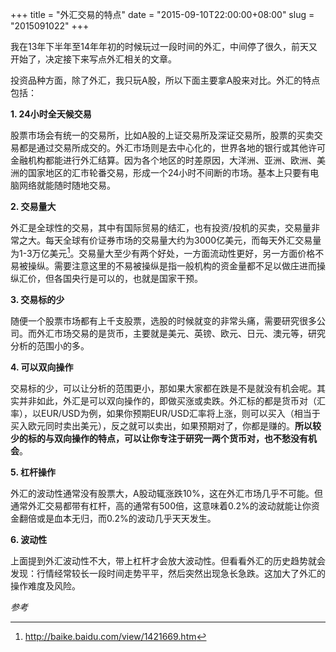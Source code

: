 +++
title = "外汇交易的特点"
date = "2015-09-10T22:00:00+08:00"
slug = "2015091022"
+++

我在13年下半年至14年年初的时候玩过一段时间的外汇，中间停了很久，前天又开始了，决定接下来写点外汇相关的文章。

投资品种方面，除了外汇，我只玩A股，所以下面主要拿A股来对比。外汇的特点包括：

**1. 24小时全天候交易**

股票市场会有统一的交易所，比如A股的上证交易所及深证交易所，股票的买卖交易都是通过交易所成交的。外汇市场则是去中心化的，世界各地的银行或其他许可金融机构都能进行外汇结算。因为各个地区的时差原因，大洋洲、亚洲、欧洲、美洲的国家地区的汇市轮番交易，形成一个24小时不间断的市场。基本上只要有电脑网络就能随时随地交易。

**2. 交易量大**

外汇是全球性的交易，其中有国际贸易的结汇，也有投资/投机的买卖，交易量非常之大。每天全球有价证券市场的交易量大约为3000亿美元，而每天外汇交易量为1-3万亿美元[^1]。交易量大至少有两个好处，一方面流动性更好，另一方面价格不易被操纵。需要注意这里的不易被操纵是指一般机构的资金量都不足以做庄进而操纵汇价，但各国央行是可以的，也就是国家干预。



**3. 交易标的少**

随便一个股票市场都有上千支股票，选股的时候就变的非常头痛，需要研究很多公司。而外汇市场交易的是货币，主要就是美元、英镑、欧元、日元、澳元等，研究分析的范围小的多。

**4. 可以双向操作**

交易标的少，可以让分析的范围更小，那如果大家都在跌是不是就没有机会呢。其实并非如此，外汇是可以双向操作的，即做买涨或卖跌。外汇标的都是货币对（汇率），以EUR/USD为例，如果你预期EUR/USD汇率将上涨，则可以买入（相当于买入欧元同时卖出美元），反之就可以卖出，如果预期对了，你都是赚的。**所以较少的标的与双向操作的特点，可以让你专注于研究一两个货币对，也不愁没有机会**。

**5. 杠杆操作**

外汇的波动性通常没有股票大，A股动辄涨跌10%，这在外汇市场几乎不可能。但通常外汇交易都带有杠杆，高的通常有500倍，这意味着0.2%的波动就能让你资金翻倍或是血本无归，而0.2%的波动几乎天天发生。

**6. 波动性**

上面提到外汇波动性不大，带上杠杆才会放大波动性。但看看外汇的历史趋势就会发现：行情经常较长一段时间走势平平，然后突然出现急长急跌。这加大了外汇的操作难度及风险。

*参考*

 [^1]: http://baike.baidu.com/view/1421669.htm


